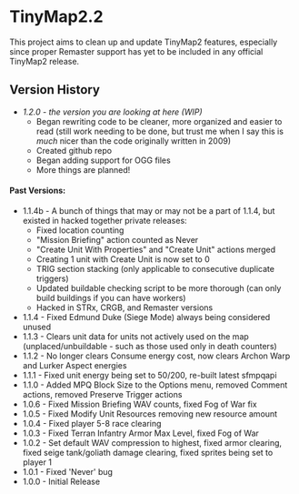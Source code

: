 # TinyMap2.2
This project aims to clean up and update TinyMap2 features, especially since proper Remaster support has yet to be included in any official TinyMap2 release.


## Version History
- *1.2.0 - the version you are looking at here (WIP)*
  - Began rewriting code to be cleaner, more organized and easier to read (still work needing to be done, but trust me when I say this is *much* nicer than the code originally written in 2009)
  - Created github repo
  - Began adding support for OGG files
  - More things are planned!

#### Past Versions:
- 1.1.4b - A bunch of things that may or may not be a part of 1.1.4, but existed in hacked together private releases:
  - Fixed location counting
  - "Mission Briefing" action counted as Never
  - "Create Unit With Properties" and "Create Unit" actions merged
  - Creating 1 unit with Create Unit is now set to 0
  - TRIG section stacking (only applicable to consecutive duplicate triggers)
  - Updated buildable checking script to be more thorough (can only build buildings if you can have workers)
  - Hacked in STRx, CRGB, and Remaster versions
- 1.1.4 - Fixed Edmund Duke (Siege Mode) always being considered unused
- 1.1.3 - Clears unit data for units not actively used on the map (unplaced/unbuildable - such as those used only in death counters)
- 1.1.2 - No longer clears Consume energy cost, now clears Archon Warp and Lurker Aspect energies
- 1.1.1 - Fixed unit energy being set to 50/200, re-built latest sfmpqapi
- 1.1.0 - Added MPQ Block Size to the Options menu, removed Comment actions, removed Preserve Trigger actions
- 1.0.6 - Fixed Mission Briefing WAV counts, fixed Fog of War fix
- 1.0.5 - Fixed Modify Unit Resources removing new resource amount
- 1.0.4 - Fixed player 5-8 race clearing
- 1.0.3 - Fixed Terran Infantry Armor Max Level, fixed Fog of War
- 1.0.2 - Set default WAV compression to highest, fixed armor clearing, fixed seige tank/goliath damage clearing, fixed sprites being set to player 1
- 1.0.1 - Fixed 'Never' bug
- 1.0.0 - Initial Release
